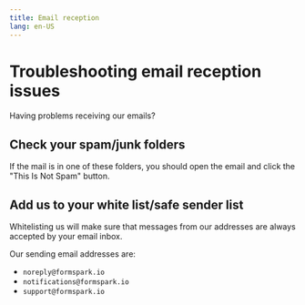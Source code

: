 ```yaml
---
title: Email reception
lang: en-US
---
```


# Troubleshooting email reception issues

Having problems receiving our emails?

## Check your spam/junk folders

If the mail is in one of these folders, you should open the email and click the "This Is Not Spam" button.

## Add us to your white list/safe sender list

Whitelisting us will make sure that messages from our addresses are always accepted by your email inbox.

Our sending email addresses are:

- `noreply@formspark.io`
- `notifications@formspark.io`
- `support@formspark.io`
